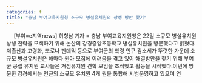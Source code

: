 ```yaml
---
categories: f
title: "충남 부여교육지원청 소규모 병설유치원의 상생 방안 찾기"
---
```

&nbsp;&nbsp;&nbsp;&nbsp; [부여=e지역news] 허형남 기자 = 충남 부여교육지원청은 22일 소규모 병설유치원 상생 전략을 모색하기 위해 논산의 강경중앙초등학교 병설유치원을 방문했다고 밝혔다.저출산과 고령화, 코로나 팬데믹 등으로 부여군의 학령 인구 감소세가 뚜렷한 가운데 소규모 병설유치원은 해마다 원아 모집에 어려움을 겪고 있어 해결방안을 찾기 위해 부여군 공립 유치원 교사들은 거점유치원 견학 모임을 조직했고 활동을 시작했다.이번에 방문한 강경에서는 인근의 소규모 유치원 4개 원을 통합해 시범운영하고 있으며 연